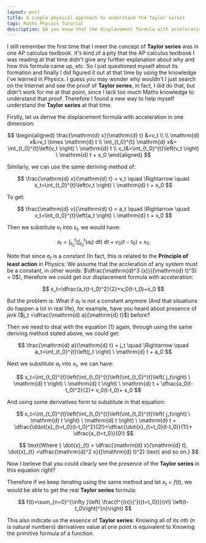 ```yaml
---
layout: post
title: A simple physical approach to understand the Taylor series
tags: Maths Physics Tutorial
description: Do you know that the displacement formula with acceleration in one dimension which you had learned in Physics class actually reveals the existence of Taylor series implicitly?
---
```


I still remember the first time that I meet the concept of **Taylor series** was in one AP calculus textbook. It's kind of a pity that the AP calculus textbook I was reading at that time didn't give any further explanation about why and how this formula came up, etc. So I just questioned myself about its formation and finally I did figured it out at that time by using the knowledge I've learned in Physics. I guess you may wonder why wouldn't I just search on the Internet and see the proof of **Taylor series**, in fact, I did do that, but didn't work for me at that point, since I lack too much Maths knowledge to understand that proof. Therefore I found a new way to help myself understand the **Taylor series** at that time.

Firstly, let us derive the displacement formula with acceleration in one dimension:

$$
\begin{aligned}
\frac{\mathrm{d} x}{\mathrm{d} t} &=v_t \\
\\
\mathrm{d} x&=v_t \times \mathrm{d} t \\
\int_{t_0}^{t} \mathrm{d} x&= \int_{t_0}^{t}\left(v_t \right) \ \mathrm{d} t \\
x_t&=\int_{t_0}^{t}\left(v_t \right) \ \mathrm{d} t + x_0
\end{aligned}
$$

Similarly, we can use the same deriving method of:

$$
\frac{\mathrm{d} x}{\mathrm{d} t} = v_t \quad \Rightarrow \quad x_t=\int_{t_0}^{t}\left(v_t \right) \ \mathrm{d} t + x_0
$$

To get:

$$
\frac{\mathrm{d} v}{\mathrm{d} t} = a_t  \quad \Rightarrow \quad v_t=\int_{t_0}^{t}\left(a_t \right) \ \mathrm{d} t + v_0
$$

Then we substitute $v_t$ into $x_t$, we would have:

$$
x_t=\int_{t_0}^{t}\left(\int_{t_0}^{t}\left(a_t \right) \ \mathrm{d} t \right)\ \mathrm{d} t + v_0(t-t_0)    + x_0 \tag{1}
$$

Note that since $a_t$ is a constant (In fact, this is related to the **Principle of least action** in Physics: We assume that the accleration of any system must be a constant,
in other words: $\dfrac{\mathrm{d}^3 (x)}{(\mathrm{d} t)^3} = 0$), therefore we could get our displacement formula with acceleration:

$$
x_t=\dfrac{a_t(t-t_0)^2}{2}+v_0(t-t_0)+x_0
$$

But the problem is: What if $a_t$ is not a constant anymore (And that situations do happen a lot in real life), for example, have you heard about presence of *jerk* ($j_t =\dfrac{\mathrm{d} a}{\mathrm{d} t}$) before?

Then we need to deal with the equation $(1)$ again, through using the same deriving method stated above, we could get:

$$
\frac{\mathrm{d} a}{\mathrm{d} t} = j_t  \quad \Rightarrow \quad a_t=\int_{t_0}^{t}\left(j_t \right) \ \mathrm{d} t + a_0
$$

Next we substitute $a_t$ into $x_t$, we can have:

$$
x_t=\int_{t_0}^{t}\left(\int_{t_0}^{t}\left(\int_{t_0}^{t}\left( j_t\right) \ \mathrm{d} t  \right) \ \mathrm{d} t  \right)  \ \mathrm{d} t + \dfrac{a_0(t-t_0)^2}{2}+ v_0(t-t_0)+ x_0
$$

And using some derivatives form to substitute in that equation:

$$
x_t=\int_{t_0}^{t}\left(\int_{t_0}^{t}\left(\int_{t_0}^{t}\left( j_t\right) \ \mathrm{d} t  \right) \ \mathrm{d} t  \right)  \ \mathrm{d} t + \dfrac{\ddot{x}_{t=t_0}(t-t_0)^2}{2!}+\dfrac{\dot{x}_{t=t_0}(t-t_0)}{1!}+ \dfrac{x_{t=t_0}}{0!}
$$

$$
\text{Where } \dot{x}_{t} = \dfrac{\mathrm{d} x}{\mathrm{d} t}, \dot{x}_{t} =\dfrac{\mathrm{d}^2 x}{(\mathrm{d} t)^2} \text{ and so on.}
$$

Now I believe that you could clearly see the presence of the **Taylor series** in this equation right?

Therefore if we keep iterating using the same method and let $x_{t}=f(t)$, we would be able to get the real **Taylor series** formula:

$$
f(t)=\sum_{n=0}^{\infty }\left( \frac{f^{(n)}{'}({t=t_0})}{n!} \left(t-t_0\right)^{n}\right)
$$

This also indicate us the essence of **Taylor series**: Knowing all of its $n$th ($n$ is natural numbers) derivatives value at one point is equivalent to Knowing the primitive formula of a function.
